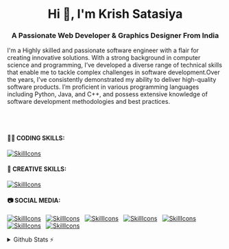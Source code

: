<h1 align="center">Hi 👋, I'm Krish Satasiya</h1>
<h3 align="center">A Passionate Web Developer & Graphics Designer From India</h3>


<p text-align: justify; text-justify: inter-word;>
  I'm a Highly skilled and passionate software engineer with a flair for creating innovative solutions. With a strong background in computer science and programming, I’ve developed a diverse range of technical skills that enable me to tackle complex challenges in software development.Over the years, I’ve consistently demonstrated my ability to deliver high-quality software products. I’m proficient in various programming languages including Python, Java, and C++, and possess extensive knowledge of software development methodologies and best practices. 
</p>
<br></br>
<div>
  <h4>👩‍💻 CODING SKILLS:</h4>
</div>

[![SkillIcons](https://skillicons.dev/icons?i=js,html,css,netlify,vscode)](https://krishsatasiya.netlify.app/)<br/>

<div>
  <h4>🎨 CREATIVE SKILLS:</h4>
</div>

[![SkillIcons](https://skillicons.dev/icons?i=figma,ae,blender,ai,ps,pr,xd,svg)](https://krishsatasiya.netlify.app/)<br/>

<div>
  <h4>📷 SOCIAL MEDIA:</h4>
</div>

[![SkillIcons](https://skillicons.dev/icons?i=instagram)](https://www.instagram.com/satasiya.krish/)&nbsp;&nbsp; 
[![SkillIcons](https://skillicons.dev/icons?i=linkedin)](https://www.linkedin.com/in/mrkrishsatasiya/)&nbsp;&nbsp; 
[![SkillIcons](https://skillicons.dev/icons?i=stackoverflow)](https://stackoverflow.com/users/22868652/krish-satasiya)&nbsp;&nbsp; 
[![SkillIcons](https://skillicons.dev/icons?i=twitter)](https://x.com/Krish_Satasiya)&nbsp;&nbsp; 
[![SkillIcons](https://skillicons.dev/icons?i=discord)]()&nbsp;&nbsp; 
[![SkillIcons](https://skillicons.dev/icons?i=figma)](https://www.figma.com/@mrkrishsatasiya)&nbsp;&nbsp; 
[![SkillIcons](https://skillicons.dev/icons?i=gmail)](mailto:krishsatasiya44@gmail.com)&nbsp;&nbsp; 

<!-- for update : https://github.com/tandpfun/skill-icons -->  
<details>
  <summary>Github Stats ⚡</summary>
  
  <a href="#">![Github stats](https://github-readme-stats.vercel.app/api?username=mrkrishsatasiya&theme=blueberry&count_private=true&hide_border=true&line_height=20)</a>
  <a href="#">![Top Langs](https://github-readme-stats.vercel.app/api/top-langs/?username=mrkrishsatasiya&layout=compact&theme=blueberry&count_private=true&hide_border=true)</a>
</details>

